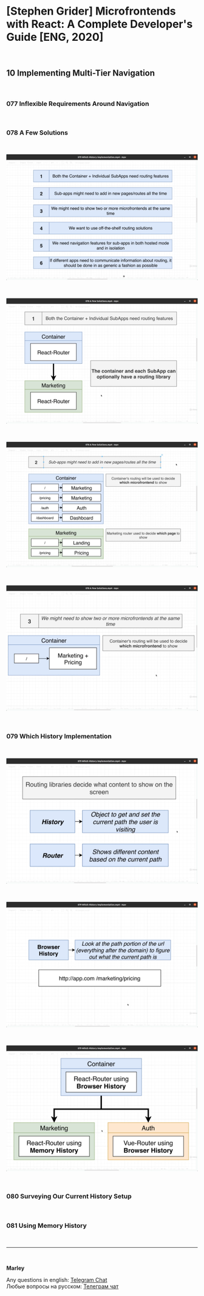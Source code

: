# [Stephen Grider] Microfrontends with React: A Complete Developer's Guide [ENG, 2020]

<br/>

## 10 Implementing Multi-Tier Navigation

<br/>

### 077 Inflexible Requirements Around Navigation

<br/>

### 078 A Few Solutions

<br/>

![Application](/img/pic-m10-p01.png?raw=true)

<br/>

![Application](/img/pic-m10-p02.png?raw=true)

<br/>

![Application](/img/pic-m10-p03.png?raw=true)

<br/>

![Application](/img/pic-m10-p04.png?raw=true)

<br/>

### 079 Which History Implementation

<br/>

![Application](/img/pic-m10-p05.png?raw=true)

<br/>

![Application](/img/pic-m10-p06.png?raw=true)

<br/>

![Application](/img/pic-m10-p07.png?raw=true)

<br/>

### 080 Surveying Our Current History Setup

<br/>

### 081 Using Memory History

<br/>

---

<br/>

**Marley**

Any questions in english: <a href="https://jsdev.org/chat/">Telegram Chat</a>  
Любые вопросы на русском: <a href="https://jsdev.ru/chat/">Телеграм чат</a>
